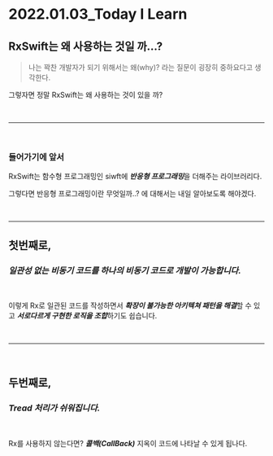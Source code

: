 # 2022.01.03_Today I Learn

## RxSwift는 왜 사용하는 것일 까...?

> 나는 꽉찬 개발자가 되기 위해서는 왜(why)? 라는 질문이 굉장히 중하요다고 생각한다. 

그렇자면 정말 RxSwift는 왜 사용하는 것이 있을 까?

<br/>

---

<br/>

### 들어가기에 앞서

RxSwift는 함수형 프로그래밍인 siwft에 ***반응형 프로그래밍***을 더해주는 라이브러리다.

그렇다면 반응형 프로그래밍이란 무엇일까..? 에 대해서는 내일 알아보도록 해야겠다.

<br/>

--- 

## 첫번째로, 

### ***일관성 없는 비동기 코드를 하나의 비동기 코드로 개발이 가능합니다.***

<br/>

 이렇게 Rx로 일관된 코드를 작성하면서 ***확장이 불가능한 아키텍쳐 패턴을 해결***할 수 있고 ***서로다르게 구현한 로직을 조합***하기도 쉽습니다.

<br/>

---

<br/>

## 두번째로,

### ***Tread 처리가 쉬워집니다.***

<br/>

Rx를 사용하지 않는다면? ***콜백(CallBack)*** 지옥이 코드에 나타날 수 있게 됩나다.
